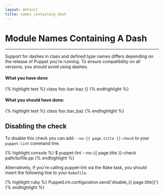 ```yaml
---
layout: default
title: names_containing_dash
---
```


# Module Names Containing A Dash

---

Support for dashes in class and defined type names differs depending on the
release of Puppet you're running.  To ensure compatibility on all versions, you
should avoid using dashes.

#### What you have done
{% highlight text %}
class foo::bar-baz {}
{% endhighlight %}

#### What you should have done:
{% highlight text %}
class foo::bar_baz
{% endhighlight %}

## Disabling the check

To disable this check you can add `--no-{{ page.title }}-check` to your
`puppet-lint` command line.

{% highlight console %}
$ puppet-lint --no-{{ page.title }}-check path/to/file.pp
{% endhighlight %}

Alternatively, if you're calling puppet-lint via the Rake task, you should
insert the following line to your `Rakefile`.

{% highlight ruby %}
PuppetLint.configuration.send('disable_{{ page.title}}')
{% endhighlight %}
